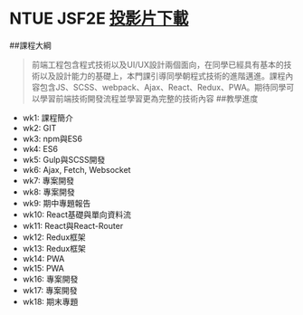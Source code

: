 # NTUE JSF2E [投影片下載](https://drive.google.com/drive/folders/1JTKKmR3B2vHdqSG-RRDbbARbsO6dMGvr?usp=sharing) 

##課程大綱
>前端工程包含程式技術以及UI/UX設計兩個面向，在同學已經具有基本的技術以及設計能力的基礎上，本門課引導同學朝程式技術的進階邁進。課程內容包含JS、SCSS、webpack、Ajax、React、Redux、PWA。期待同學可以學習前端技術開發流程並學習更為完整的技術內容
##教學進度
- wk1: 課程簡介
- wk2: GIT
- wk3: npm與ES6
- wk4: ES6
- wk5: Gulp與SCSS開發
- wk6: Ajax, Fetch, Websocket
- wk7: 專案開發
- wk8: 專案開發
- wk9: 期中專題報告
- wk10: React基礎與單向資料流
- wk11: React與React-Router
- wk12: Redux框架
- wk13: Redux框架
- wk14: PWA
- wk15: PWA
- wk16: 專案開發
- wk17: 專案開發
- wk18: 期末專題
